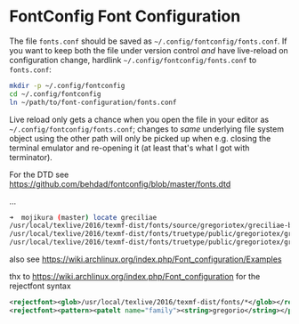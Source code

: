 


# FontConfig Font Configuration

The file `fonts.conf` should be saved as `~/.config/fontconfig/fonts.conf`. If you want to
keep both the file under version control *and* have live-reload on configuration change,
hardlink `~/.config/fontconfig/fonts.conf` to `fonts.conf`:

```bash
mkdir -p ~/.config/fontconfig
cd ~/.config/fontconfig
ln ~/path/to/font-configuration/fonts.conf
```

Live reload only gets a chance when you open the file in your editor as `~/.config/fontconfig/fonts.conf`;
changes to *same* underlying file system object using the other path will only be picked up when e.g.
closing the terminal emulator and re-opening it (at least that's what I got with terminator).

For the DTD see https://github.com/behdad/fontconfig/blob/master/fonts.dtd

...


```bash
➜  mojikura (master) locate greciliae
/usr/local/texlive/2016/texmf-dist/fonts/source/gregoriotex/greciliae-base.sfd
/usr/local/texlive/2016/texmf-dist/fonts/truetype/public/gregoriotex/greciliae-op.ttf
/usr/local/texlive/2016/texmf-dist/fonts/truetype/public/gregoriotex/greciliae.ttf
```

also see https://wiki.archlinux.org/index.php/Font_configuration/Examples

thx to https://wiki.archlinux.org/index.php/Font_configuration
for the rejectfont syntax

```xml
<rejectfont><glob>/usr/local/texlive/2016/texmf-dist/fonts/*</glob></rejectfont>
<rejectfont><pattern><patelt name="family"><string>gregorio</string></patelt></pattern></rejectfont>
```


